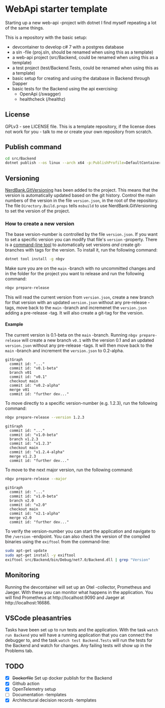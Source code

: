 # WebApi starter template

Starting up a new web-api -project with dotnet I find myself repeating a lot of
the same things.

This is a repository with the basic setup:
- devcontainer to develop c# 7 with a postgres database
- a sln -file (proj.sln, should be renamed when using this as a template)
- a web-api project (src/Backend, could be renamed when using this as a template)
- a test project (test/Backend.Tests, could be renamed when using this as a template)
- basic setup for creating and using the database in Backend through Dapper
- basic tests for the Backend using the api exercising:
  - OpenApi (/swagger)
  - healthcheck (/healthz)

## License

GPLv3 - see LICENSE file. This is a template repository, if the license does not work for you - talk to me or create your own repository from scratch.

## Publish command

```bash
cd src/Backend
dotnet publish --os linux --arch x64 -p:PublishProfile=DefaultContainer -c Release
```

## Versioning

[NerdBank.GitVersioning](https://github.com/dotnet/Nerdbank.GitVersioning) has been added to the project. This means that the version is automatically updated based on the git history. Control the main numbers of the version in the file `version.json`, in the root of the repository. The file `Directory.Build.props` tells `msbuild` to use NerdBank.GitVersioning to set the version of the project.

### How to create a new version

The base version-number is controlled by the file `version.json`. If you want to set a specific version you can modify that file's `version` -property. There is a [command-line tool](https://github.com/dotnet/Nerdbank.GitVersioning/blob/main/doc/nbgv-cli.md) to automatically set versions *and* create git-branches with tags for the version. To install it, run the following command:

```bash
dotnet tool install -g nbgv
```

Make sure you are on the `main` -branch with no uncommitted changes and in the folder for the project you want to release and run the following command:

```bash
nbgv prepare-release
```

This will read the current version from `version.json`, create a new branch for that version with an updated `version.json` without any pre-release -tags, move back to the `main` -branch and incremenet the `version.json` adding a pre-release -tag. It will also create a git-tag for the version.

#### Example

The current version is 0.1-beta on the `main` -branch. Running `nbgv prepare-release` will create a new branch `v0.1` with the version 0.1 and an updated `version.json` without any pre-release -tags. It will then move back to the `main` -branch and increment the `version.json` to 0.2-alpha.

```mermaid
gitGraph
  commit id: "..."
  commit id: "v0.1-beta"
  branch v01
  commit id: "v0.1"
  checkout main
  commit id: "v0.2-alpha"
  merge v01
  commit id: "further dev..."
```

To move directly to a specific version-number (e.g. 1.2.3), run the following command:

```bash
nbgv prepare-release --version 1.2.3
```

```mermaid
gitGraph
  commit id: "..."
  commit id: "v1.0-beta"
  branch v1.2.3
  commit id: "v1.2.3"
  checkout main
  commit id: "v1.2.4-alpha"
  merge v1.2.3
  commit id: "further dev..."
```

To move to the next major version, run the following command:

```bash
nbgv prepare-release --major
```

```mermaid
gitGraph
  commit id: "..."
  commit id: "v1.0-beta"
  branch v2.0
  commit id: "v2.0"
  checkout main
  commit id: "v2.1-alpha"
  merge v2.0
  commit id: "further dev..."
```

To verify the version-number you can start the application and navigate to the `/version` -endpoint. You can also check the version of the compiled binaries using the `exiftool` from the command-line:

```bash
sudo apt-get update
sudo apt-get install -y exiftool
exiftool src/Backend/bin/Debug/net7.0/Backend.dll | grep "Version"
```


## Monitoring

Running the devcontainer will set up an Otel -collector, Prometheus and Jaeger. With these you can monitor what happens in the application. You will find Prometheus at http://localhost:9090 and Jaeger at http://localhost:16686.

## VSCode pleasantries

Tasks have been set up to run tests and the application. With the task `watch run Backend` you will have a running application that you can connect the debugger to, and the task `watch test Backend.Tests` will run the tests for the Backend and watch for changes. Any failing tests will show up in the Problems tab.

## TODO
- [x] ~~Dockerfile~~ Set up docker publish for the Backend
- [x] Github action
- [x] OpenTelemetry setup
- [ ] Documentation -templates
- [x] Architectural decision records -templates